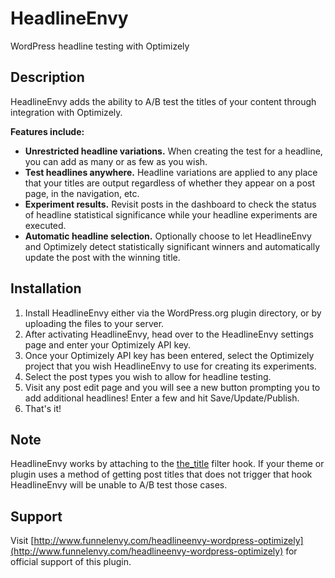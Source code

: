 # HeadlineEnvy
WordPress headline testing with Optimizely

## Description

HeadlineEnvy adds the ability to A/B test the titles of your content
through integration with Optimizely.

__Features include:__

* __Unrestricted headline variations.__ When creating the test for a headline, you can add as many or as few as you wish.
* __Test headlines anywhere.__ Headline variations are applied to any place that your titles are output regardless of whether they appear on a post page, in the navigation, etc.
* __Experiment results.__ Revisit posts in the dashboard to check the status of headline statistical significance while your headline experiments are executed.
* __Automatic headline selection.__ Optionally choose to let HeadlineEnvy and Optimizely detect statistically significant winners and automatically update the post with the winning title.

## Installation

1. Install HeadlineEnvy either via the WordPress.org plugin directory, or by uploading the files to your server.
2. After activating HeadlineEnvy, head over to the HeadlineEnvy settings page and enter your Optimizely API key.
3. Once your Optimizely API key has been entered, select the Optimizely project that you wish HeadlineEnvy to use for creating its experiments.
4. Select the post types you wish to allow for headline testing.
5. Visit any post edit page and you will see a new button prompting you to add additional headlines! Enter a few and hit Save/Update/Publish.
6. That's it!

## Note

HeadlineEnvy works by attaching to the [the_title](https://codex.wordpress.org/Plugin_API/Filter_Reference/the_title) filter hook.  If your theme or plugin uses a method of getting post titles that does not trigger that hook HeadlineEnvy will be unable to A/B test those cases.

## Support

Visit [http://www.funnelenvy.com/headlineenvy-wordpress-optimizely](http://www.funnelenvy.com/headlineenvy-wordpress-optimizely) for official support of this plugin.
